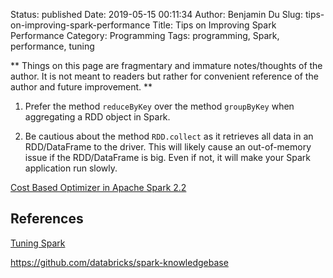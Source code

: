 Status: published
Date: 2019-05-15 00:11:34
Author: Benjamin Du
Slug: tips-on-improving-spark-performance
Title: Tips on Improving Spark Performance
Category: Programming
Tags: programming, Spark, performance, tuning

**
Things on this page are fragmentary and immature notes/thoughts of the author.
It is not meant to readers but rather for convenient reference of the author and future improvement.
**


1. Prefer the method `reduceByKey` over the method `groupByKey` when aggregating a RDD object in Spark.

2. Be cautious about the method `RDD.collect` as it retrieves all data in an RDD/DataFrame to the driver.
    This will likely cause an out-of-memory issue if the RDD/DataFrame is big.
    Even if not, 
    it will make your Spark application run slowly.


[Cost Based Optimizer in Apache Spark 2.2](https://databricks.com/blog/2017/08/31/cost-based-optimizer-in-apache-spark-2-2.html)


## References

[Tuning Spark](https://spark.apache.org/docs/latest/tuning.html)

https://github.com/databricks/spark-knowledgebase

